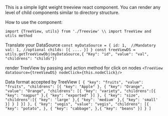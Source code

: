 This is a simple light weight treeview react component. You can render any level of child components similar to directory structure. 

How to use the component:

`import {TreeView, utils} from './Treeview' \\ import TreeView and utils method`

Translate your DataSource
`const myDataSource = {
 	id: 1,	//Mandatory
 	val: 1, //optional
 	childs: [{
 	....
 	}]
}
const treeViewDS = utils.getTreeViewObj(myDataSource,{
	 	"Key": "id",
	 	"value": "val",
	 	"childrens": "childs"})`

render TreeView by passing and action method for click on nodes
`<TreeView dataSource={treeViewDS} nodeClick={this.nodeClick}/>`


Data format accepted by TreeView
`[
  {
    "key": "fruits",
    "value": "fruits",
    "childrens": [{
      "key": "Apple"
    },
    {
      "key": "Orange",
      "value": "Orange",
      "childrens": [{
        "key": "variety",
        "childrens":[{
          "key": "nagpur"
        },{
          "key": "exported"
        }]
      },
      {
        "key": "size",
        "childrens":[{
        	"key": 'large'
        },{
        	"key": 'medium'
        },{
        	"key": 'small'
        }]
      }
      ]
    }]
  },
  {
    "key": "vegis",
    "value": "vegis",
    "childrens": [{
      "key": "potato",
    },
    {
      "key": "cabbage",
    },{
      "key": "beans"
    }]
  }
]`


